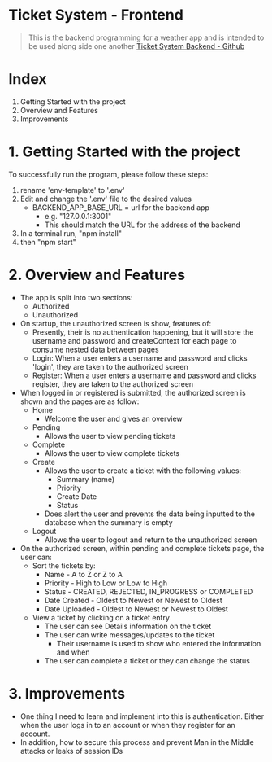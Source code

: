 # Ticket System - Frontend 

> This is the backend programming for a weather app and is intended to be used along side one another 
[Ticket System Backend - Github](https://github.com/joshmoran/ticket_server-back_end)

# Index 
1. Getting Started with the project
2. Overview and Features
3. Improvements 

# 1. Getting Started with the project 
To successfully run the program, please follow these steps:
1. rename 'env-template' to '.env'
2. Edit and change the '.env' file to the desired values
   - BACKEND_APP_BASE_URL = url for the backend app 
     - e.g. "127.0.0.1:3001"
     - This should match the URL for the address of the backend
3. In a terminal run, "npm install"
4. then "npm start"

# 2. Overview and Features
- The app is split into two sections:
  - Authorized 
  - Unauthorized 
- On startup, the unauthorized screen is show, features of:
  - Presently, their is no authentication happening, but it will store the username and password and createContext for each page to consume nested data between pages
  - Login: When a user enters a username and password and clicks 'login', they are taken to the authorized screen
  - Register: When a user enters a username and password and clicks register, they are taken to the authorized screen
- When logged in or registered is submitted, the authorized screen is shown and the pages are as follow:
  - Home
    - Welcome the user and gives an overview
  - Pending 
    - Allows the user to view pending tickets 
  - Complete
    - Allows the user to view complete tickets
  - Create
    - Allows the user to create a ticket with the following values:
      - Summary (name)
      - Priority
      - Create Date 
      - Status 
    - Does alert the user and prevents the data being inputted to the database when the summary is empty
  - Logout
    - Allows the user to logout and return to the unauthorized screen
- On the authorized screen, within pending and complete tickets page, the user can: 
  - Sort the tickets by:
    - Name - A to Z or Z to A
    - Priority - High to Low or Low to High
    - Status - CREATED, REJECTED, IN_PROGRESS or COMPLETED 
    - Date Created - Oldest to Newest or Newest to Oldest 
    - Date Uploaded - Oldest to Newest or Newest to Oldest
  - View a ticket by clicking on a ticket entry 
    - The user can see Details information on the ticket 
    - The user can write messages/updates to the ticket
      - Their username is used to show who entered the information and when 
    - The user can complete a ticket or they can change the status
  
# 3. Improvements
- One thing I need to learn and implement into this is authentication. Either when the user logs in to an account or when they register for an account.
- In addition, how to secure this process and prevent Man in the Middle attacks or leaks of session IDs